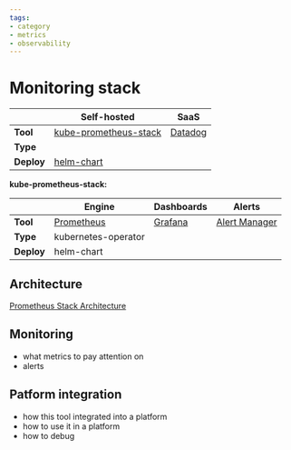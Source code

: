 ```yaml
---
tags:
- category
- metrics
- observability
---
```


# Monitoring stack

||Self-hosted|SaaS|
|-|-|-|
|**Tool**|[kube-prometheus-stack](#)|[Datadog](#)|
|**Type**|||
|**Deploy**|[helm-chart](https://github.com/prometheus-community/helm-charts/tree/main/charts/kube-prometheus-stack)||

**kube-prometheus-stack:**

||Engine|Dashboards|Alerts|
|-|-|-|-|
|**Tool**|[Prometheus](prometheus.md)|[Grafana](grafana.md)|[Alert Manager](alertmanager.md)|
|**Type**|kubernetes-operator|||
|**Deploy**|helm-chart|||

## Architecture

[Prometheus Stack Architecture](articles/prometheus-stack-architecture.md)

## Monitoring

- what metrics to pay attention on
- alerts

## Patform integration

- how this tool integrated into a platform
- how to use it in a platform
- how to debug
